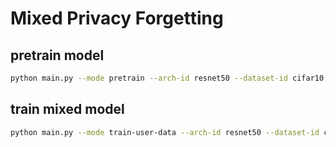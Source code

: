 # Mixed Privacy Forgetting

## pretrain model

```bash
python main.py --mode pretrain --arch-id resnet50 --dataset-id cifar10 --split-rate 0.5
```

## train mixed model 

```bash
python main.py --mode train-user-data --arch-id resnet50 --dataset-id cifar10 --number-of-linearized-components 5 --use-default
```

